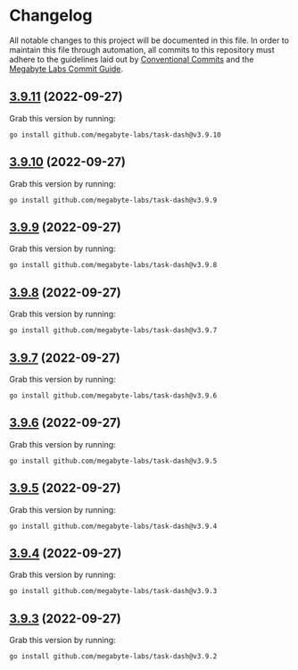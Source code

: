 # Changelog

All notable changes to this project will be documented in this file. In order to maintain this file through automation, all commits to this repository must adhere to the guidelines laid out by [Conventional Commits](https://conventionalcommits.org) and the [Megabyte Labs Commit Guide](https://megabyte.space/docs/contributing/commits).

## [3.9.11](https://gitlab.com/megabyte-labs/go/cli/task-dash/compare/v3.9.10...v3.9.11) (2022-09-27)





Grab this version by running:


```shell
go install github.com/megabyte-labs/task-dash@v3.9.10
```

## [3.9.10](https://gitlab.com/megabyte-labs/go/cli/task-dash/compare/v3.9.9...v3.9.10) (2022-09-27)





Grab this version by running:


```shell
go install github.com/megabyte-labs/task-dash@v3.9.9
```

## [3.9.9](https://gitlab.com/megabyte-labs/go/cli/task-dash/compare/v3.9.8...v3.9.9) (2022-09-27)





Grab this version by running:


```shell
go install github.com/megabyte-labs/task-dash@v3.9.8
```

## [3.9.8](https://gitlab.com/megabyte-labs/go/cli/task-dash/compare/v3.9.7...v3.9.8) (2022-09-27)





Grab this version by running:


```shell
go install github.com/megabyte-labs/task-dash@v3.9.7
```

## [3.9.7](https://gitlab.com/megabyte-labs/go/cli/task-dash/compare/v3.9.6...v3.9.7) (2022-09-27)





Grab this version by running:


```shell
go install github.com/megabyte-labs/task-dash@v3.9.6
```

## [3.9.6](https://gitlab.com/megabyte-labs/go/cli/task-dash/compare/v3.9.5...v3.9.6) (2022-09-27)





Grab this version by running:


```shell
go install github.com/megabyte-labs/task-dash@v3.9.5
```

## [3.9.5](https://gitlab.com/megabyte-labs/go/cli/task-dash/compare/v3.9.4...v3.9.5) (2022-09-27)





Grab this version by running:


```shell
go install github.com/megabyte-labs/task-dash@v3.9.4
```

## [3.9.4](https://gitlab.com/megabyte-labs/go/cli/task-dash/compare/v3.9.3...v3.9.4) (2022-09-27)





Grab this version by running:


```shell
go install github.com/megabyte-labs/task-dash@v3.9.3
```

## [3.9.3](https://gitlab.com/megabyte-labs/go/cli/task-dash/compare/v3.9.2...v3.9.3) (2022-09-27)





Grab this version by running:


```shell
go install github.com/megabyte-labs/task-dash@v3.9.2
```
